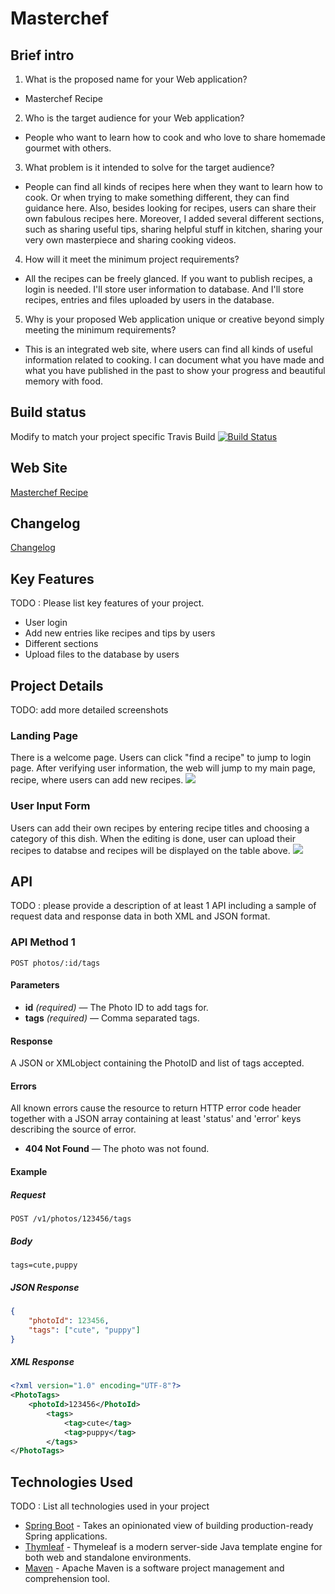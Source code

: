# Masterchef

## Brief intro
1. What is the proposed name for your Web application?
- Masterchef Recipe
2. Who is the target audience for your Web application?
- People who want to learn how to cook and who love to share homemade gourmet with others. 
3. What problem is it intended to solve for the target audience?
- People can find all kinds of recipes here when they want to learn how to cook. Or when trying to make something different, they can find guidance here. Also, besides looking for recipes, users can share their own fabulous recipes here. Moreover, I added several different sections, such as sharing useful tips, sharing helpful stuff in kitchen, sharing your very own masterpiece and sharing cooking videos. 
4. How will it meet the minimum project requirements?
- All the recipes can be freely glanced. If you want to publish recipes, a login is needed. I'll store user information to database. And I'll store recipes, entries and files uploaded by users in the database. 
5. Why is your proposed Web application unique or creative beyond simply meeting the minimum requirements?
- This is an integrated web site, where users can find all kinds of useful information related to cooking. I can document what you have made and what you have published in the past to show your progress and beautiful memory with food. 


## Build status
Modify to match your project specific Travis Build
[![Build Status](https://travis-ci.org/infsci2560sp17/full-stack-web.svg?branch=master)](https://travis-ci.org/infsci2560sp17/full-stack-web-XinyiShu)


## Web Site
[Masterchef Recipe](https://calm-atoll-55406.herokuapp.com/)


## Changelog
[Changelog](https://github.com/infsci2560sp17/full-stack-web-XinyiShu/blob/master/CHANGELOG.md)


## Key Features
TODO : Please list key features of your project.
* User login
* Add new entries like recipes and tips by users
* Different sections
* Upload files to the database by users


## Project Details
TODO: add more detailed screenshots
### Landing Page
There is a welcome page. Users can click "find a recipe" to jump to login page. After verifying user information, the web will jump to my main page, recipe, where users can add new recipes. 
<img src="https://github.com/infsci2560sp17/full-stack-web-XinyiShu/blob/master/src/main/resources/welcome.png">

### User Input Form
Users can add their own recipes by entering recipe titles and choosing a category of this dish. When the editing is done, user can upload their recipes to databse and recipes will be displayed on the table above. 
<img src="https://github.com/infsci2560sp17/full-stack-web-XinyiShu/blob/master/src/main/resources/inputform.png">


## API
TODO : please provide a description of at least 1 API including a sample of request data and response data in both XML and JSON format.
### API Method 1
    POST photos/:id/tags 
#### Parameters
- **id** _(required)_ — The Photo ID to add tags for.
- **tags** _(required)_ — Comma separated tags.
#### Response
A JSON or XMLobject containing the PhotoID and list of tags accepted.
#### Errors
All known errors cause the resource to return HTTP error code header together with a JSON array containing at least 'status' and 'error' keys describing the source of error.
- **404 Not Found** — The photo was not found.
#### Example

##### Request

    POST /v1/photos/123456/tags

##### Body

    tags=cute,puppy


##### JSON Response

```json
{
    "photoId": 123456,
    "tags": ["cute", "puppy"]
}
```

##### XML Response

```xml
<?xml version="1.0" encoding="UTF-8"?>
<PhotoTags>
    <photoId>123456</PhotoId>
        <tags>
            <tag>cute</tag>
            <tag>puppy</tag>
        </tags>
</PhotoTags>
```


## Technologies Used
TODO : List all technologies used in your project
- [Spring Boot](https://projects.spring.io/spring-boot/) - Takes an opinionated view of building production-ready Spring applications.
- [Thymleaf](http://www.thymeleaf.org/) - Thymeleaf is a modern server-side Java template engine for both web and standalone environments.
- [Maven](https://maven.apache.org/) - Apache Maven is a software project management and comprehension tool.
